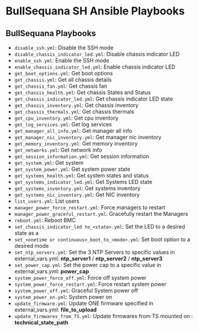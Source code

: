 # BullSequana SH Ansible Playbooks
## <a name="playbooks"></a>BullSequana Playbooks
- `disable_ssh.yml`: Disable the SSH mode 
- `disable_chassis_indicator_led.yml`: Disable chassis indicator LED
- `enable_ssh.yml`: Enable the SSH mode 
- `enable_chassis_indicator_led.yml`: Enable chassis indicator LED
- `get_boot_options.yml`: Get boot options 
- `get_chassis.yml`: Get all chassis details 
- `get_chassis_fan.yml`: Get chassis fan 
- `get_chassis_health.yml`: Get chassis States and Status
- `get_chassis_indicator_led.yml`: Get chassis indicator LED state
- `get_chassis_inventory.yml`: Get chassis inventory
- `get_chassis_thermals.yml`: Get chassis thermals
- `get_cpu_inventory.yml`: Get cpu inventory
- `get_log_services.yml`: Get log services
- `get_manager_all_info.yml`: Get manager all info
- `get_manager_nic_inventory.yml`: Get manager nic inventory
- `get_memory_inventory.yml`: Get memory inventory
- `get_networks.yml`: Get network info
- `get_session_information.yml`: Get session information
- `get_system.yml`: Get system
- `get_system_power.yml`: Get system power state
- `get_systems_health.yml`: Get system states and status
- `get_systems_indicator_led.yml`: Get Systems LED state
- `get_systems_inventory.yml`: Get systems inventory 
- `get_systems_nic_inventory.yml`: Get NIC inventory
- `list_users.yml`: List users
- `manager_power_force_restart.yml`: Force managers to restart
- `manager_power_graceful_restart.yml`: Gracefully restart the Managers
- `reboot.yml`: Reboot BMC
- `set_chassis_indicator_led to_<state>.yml`: Set the LED to a desired state as a 
- `set_<onetime or continuous>_boot_to_<mode>.yml`: Set boot option to a desired mode
- `set_ntp_servers.yml`: Set the 3 NTP Servers to specific values in external_vars.yml: **ntp_server1** / **ntp_server2** / **ntp_server3**
- `set_power_cap.yml`: Set the power cap to a specific value in external_vars.yml: **power_cap**
- `system_power_force_off.yml`: Force off system power
- `system_power_force_restart.yml`: Force restart system power
- `system_power_off.yml`: Graceful System power off
- `system_power_on.yml`: System power on
- `update_firmware.yml`: Update ONE firmware specified in external_vars.yml: **file_to_upload**
- `update_firmwares_from_TS.yml`: Update firmwares from TS mounted on : **technical_state_path** 

